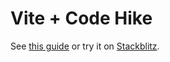 # Vite + Code Hike

See [this guide](https://codehike.org/docs/installation/vite) or try it on [Stackblitz](https://stackblitz.com/github/code-hike/codehike/tree/main/examples/vite?file=src/hello.mdx).
